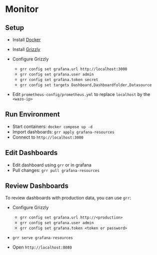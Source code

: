 # Monitor

## Setup

- Install [Docker](https://www.docker.com/)
- Install [Grizzly](https://grafana.github.io/grizzly/)
- Configure Grizzly
  - `grr config set grafana.url http://localhost:3000`
  - `grr config set grafana.user admin`
  - `grr config set grafana.token secret`
  - `grr config set targets Dashboard,Dashboardfolder,Datasource`

- Edit `prometheus-config/prometheus.yml` to replace `localhost` by the
  `<wazo-ip>`

## Run Environment

- Start containers: `docker compose up -d`
- Import dashboards: `grr apply grafana-resources`
- Connect to `http://localhost:3000`

## Edit Dashboards

- Edit dashboard using `grr` or in grafana
- Pull changes: `grr pull grafana-resources`

## Review Dashboards

To review dashboards with production data, you can use `grr`:

- Configure Grizzly
  - `grr config set grafana.url http://<production>`
  - `grr config set grafana.user admin`
  - `grr config set grafana.token <token or password>`

- `grr serve grafana-resources`
- Open `http://localhost:8080`
